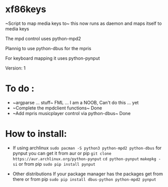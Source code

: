 # xf86keys

~Script to map media keys to~ this now runs as daemon and maps itself to media keys

The mpd control uses python-mpd2

Plannig to use python-dbus for the mpris

For keyboard mapping it uses python-pynput

Version: 1

# To do :
* ~argparse ... stuff~ FML ... I am a NOOB, Can't do this ... yet
* ~Complete the mpdclient functions~ Done
* ~Add mpris musicplayer control via python-dbus~ Done

# How to install:

* If using archlinux
```sudo pacman -S python3 python-mpd2 python-dbus```
for pynput you can get it from aur or pip
```git clone https://aur.archlinux.org/python-pynput```
```cd python-pynput```
```makepkg -si```
or from pip
```sudo pip install pynput```

* Other distributions
If your package manager has the packages get from there or from pip
```sudo pip install dbus-python python-mpd2 pynput```
